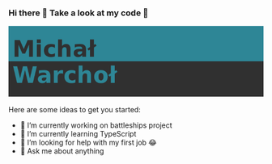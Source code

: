 ### Hi there 👋 Take a look at my code :mag_right:

<img src="banner.png" alt="notfound" />

Here are some ideas to get you started:

- 🔭 I’m currently working on battleships project
- 🌱 I’m currently learning TypeScript
- 🤔 I’m looking for help with my first job :joy:
- 💬 Ask me about anything

